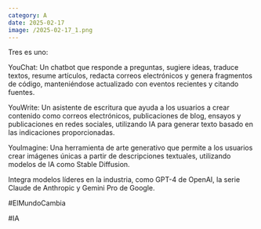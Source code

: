 ```yaml
--- 
category: A 
date: 2025-02-17 
image: /2025-02-17_1.png 
--- 
```


Tres es uno:

YouChat: Un chatbot que responde a preguntas, sugiere ideas, traduce textos, resume artículos, redacta correos electrónicos y genera fragmentos de código, manteniéndose actualizado con eventos recientes y citando fuentes. 

YouWrite: Un asistente de escritura que ayuda a los usuarios a crear contenido como correos electrónicos, publicaciones de blog, ensayos y publicaciones en redes sociales, utilizando IA para generar texto basado en las indicaciones proporcionadas. 

YouImagine: Una herramienta de arte generativo que permite a los usuarios crear imágenes únicas a partir de descripciones textuales, utilizando modelos de IA como Stable Diffusion. 

Integra modelos líderes en la industria, como GPT-4 de OpenAI, la serie Claude de Anthropic y Gemini Pro de Google. 

#ElMundoCambia

#IA